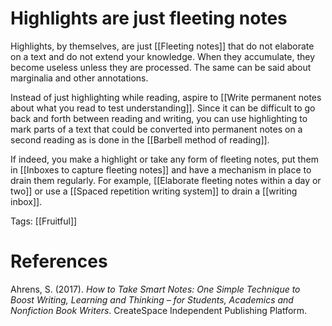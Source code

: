 # Highlights are just fleeting notes

Highlights, by themselves, are just [[Fleeting notes]] that do not elaborate on a text and do not extend your knowledge. When they accumulate, they become useless unless they are processed. The same can be said about marginalia and other annotations.

Instead of just highlighting while reading, aspire to [[Write permanent notes about what you read to test understanding]]. Since it can be difficult to go back and forth between reading and writing, you can use highlighting to mark parts of a text that could be converted into permanent notes on a second reading as is done in the [[Barbell method of reading]].

If indeed, you make a highlight or take any form of fleeting notes, put them in [[Inboxes to capture fleeting notes]] and have a mechanism in place to drain them regularly. For example, [[Elaborate fleeting notes within a day or two]] or use a [[Spaced repetition writing system]] to drain a [[writing inbox]].

Tags: [[Fruitful]]

# References

Ahrens, S. (2017). *How to Take Smart Notes: One Simple Technique to Boost Writing, Learning and Thinking – for Students, Academics and Nonfiction Book Writers*. CreateSpace Independent Publishing Platform.

